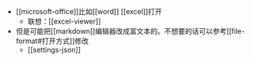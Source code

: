 - [[microsoft-office]]比如[[word]] [[excel]]打开
  - 联想：[[excel-viewer]]
- 但是可能把[[markdown]]编辑器改成富文本的。不想要的话可以参考[[file-format#打开方式]]修改
  - [[settings-json]]
